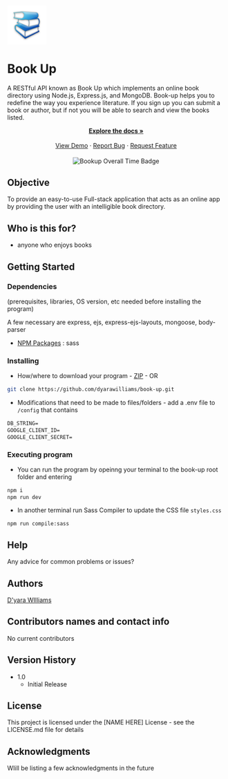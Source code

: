 <!--   <a href="https://github.com/dyarawilliams/book-up"> </a>-->
<img src="public/images/book-icon.png" alt="Logo" width="90" height="90" align="center">

# Book Up

A RESTful API known as Book Up which implements an online book directory using Node.js, Express.js, and MongoDB. Book-up helps you to redefine the way you experience literature. If you sign up you can submit a book or author, but if not you will be able to search and view the books listed.

<div align="center">
  <a href="https://github.com/dyarawilliams/book-up"><strong>Explore the docs »</strong></a>
  <br />
  <br />
  <a href="https://bookup.onrender.com/">View Demo</a> ·
  <a href="https://github.com/dyarawilliams/book-up/issues">Report Bug</a> ·
  <a href="https://github.com/dyarawilliams/book-up/issues">Request Feature</a>
  <br />
  <br />
  <img src="https://wakatime.com/badge/user/374368ff-083b-4229-b46b-62cd1dbb07ec/project/36de6eb5-894f-4a48-ab00-40f88c93d920.svg" alt="Bookup Overall Time Badge" align="center"/>
</div>

## Objective
To provide an easy-to-use Full-stack application that acts as an online app by providing the user with an intelligible book directory.

## Who is this for?
- anyone who enjoys books

## Getting Started

### Dependencies 
(prerequisites, libraries, OS version, etc needed before installing the program)

A few necessary are express, ejs, express-ejs-layouts, mongoose, body-parser

* [NPM Packages](https://github.com/dyarawilliams/book-up/blob/main/package.json) : sass

### Installing

* How/where to download your program - [ZIP](https://github.com/dyarawilliams/book-up/archive/refs/heads/main.zip) - OR
```bash
git clone https://github.com/dyarawilliams/book-up.git
```
 
* Modifications that need to be made to files/folders - add a .env file to ```/config``` that contains
```env
DB_STRING=
GOOGLE_CLIENT_ID=
GOOGLE_CLIENT_SECRET=
```

### Executing program

* You can run the program by opeinng your terminal to the book-up root folder and entering
```
npm i
npm run dev
```

* In another terminal run Sass Compiler to update the CSS file ```styles.css```
```
npm run compile:sass
```

## Help

Any advice for common problems or issues?

## Authors
[D'yara WIlliams](https://dyarawilliams.github.io)

## Contributors names and contact info
No current contributors

## Version History

* 1.0
    * Initial Release

## License

This project is licensed under the [NAME HERE] License - see the LICENSE.md file for details

## Acknowledgments
WIill be listing a few acknowledgments in the future
